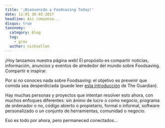 ```yaml
---
title: '¡Bienvenido a Foodsaving Today!'
date: 11:01 30-03-2017
headline: Así comienza...
disqus: true
taxonomy:
  category: blog
  tag:
    - grav
  author: nicksellen
---
```

¡Hoy lanzamos nuestra página web! El propósito es compartir noticias, información, anuncios y eventos de alrededor del mundo sobre Foodsaving. Compartir e inspirar.

Por si no conoces nada sobre Foodsaving: el objetivo es prevenir que comida sea desperdiciada (puede leer [esta introducción](https://www.theguardian.com/sustainable-business/free-food-sharing-leftovers-surplus-local-popular) de The Guardian).

Hay muchas personas y proyectos que intentan resolver esto ahora, con muchos enfoques diferentes: sin ánimo de lucro o como negocio, programa de ordenador o no, código abierto o propietario, formal o informal, software personalizado o un conjunto de herramientas, comunidad o negocio.

Eso es todo por ahora, pero permaneced conectados...